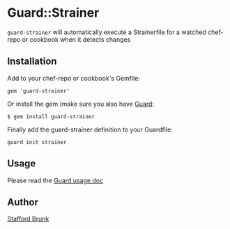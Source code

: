# Guard::Strainer

```guard-strainer``` will automatically execute a Strainerfile for a watched chef-repo or cookbook when it detects changes

## Installation

Add to your chef-repo or cookbook's Gemfile:

    gem 'guard-strainer'

Or install the gem (make sure you also have [Guard](https://github.com/guard/guard):

    $ gem install guard-strainer

Finally add the guard-strainer definition to your Guardfile:

    guard init strainer

## Usage
Please read the [Guard usage doc](http://github.com/guard/guard#readme)

## Author
[Stafford Brunk](https://github.com/wingrunr21)
